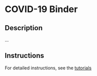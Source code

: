 # COVID-19 Binder

## Description

...

## Instructions

For detailed instructions, see the [tutorials](./tutorials/)